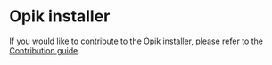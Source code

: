 # Opik installer

If you would like to contribute to the Opik installer, please refer to the [Contribution guide](./CONTRIBUTING.md).
